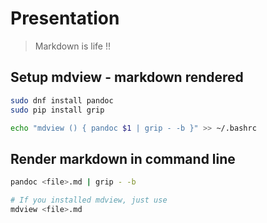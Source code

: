 # Presentation

> Markdown is life !!

## Setup mdview - markdown rendered

```bash
sudo dnf install pandoc
sudo pip install grip

echo "mdview () { pandoc $1 | grip - -b }" >> ~/.bashrc
```

## Render markdown in command line

```bash
pandoc <file>.md | grip - -b

# If you installed mdview, just use
mdview <file>.md
```

